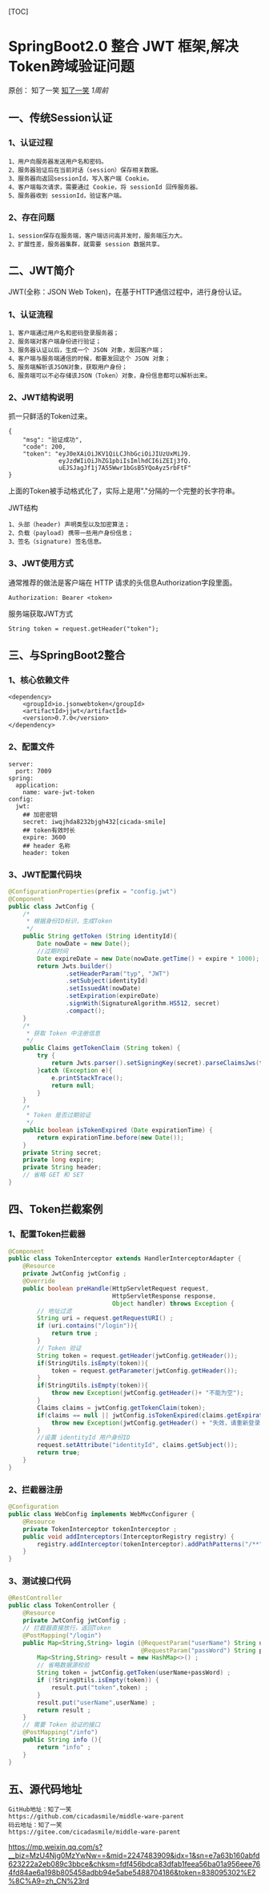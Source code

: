 [TOC]



# SpringBoot2.0 整合 JWT 框架,解决Token跨域验证问题

原创： 知了一笑 [知了一笑](javascript:void(0);) *1周前*

## 一、传统Session认证 

### 1、认证过程

```
1、用户向服务器发送用户名和密码。
2、服务器验证后在当前对话（session）保存相关数据。
3、服务器向返回sessionId，写入客户端 Cookie。
4、客户端每次请求，需要通过 Cookie，将 sessionId 回传服务器。
5、服务器收到 sessionId，验证客户端。
```

### 2、存在问题

```
1、session保存在服务端，客户端访问高并发时，服务端压力大。
2、扩展性差，服务器集群，就需要 session 数据共享。
```

## 二、JWT简介 

JWT(全称：JSON Web Token)，在基于HTTP通信过程中，进行身份认证。

### 1、认证流程

```
1、客户端通过用户名和密码登录服务器；
2、服务端对客户端身份进行验证；
3、服务器认证以后，生成一个 JSON 对象，发回客户端；
4、客户端与服务端通信的时候，都要发回这个 JSON 对象；
5、服务端解析该JSON对象，获取用户身份；
6、服务端可以不必存储该JSON（Token）对象，身份信息都可以解析出来。
```

### 2、JWT结构说明

抓一只鲜活的Token过来。

```
{
    "msg": "验证成功",
    "code": 200,
    "token": "eyJ0eXAiOiJKV1QiLCJhbGciOiJIUzUxMiJ9.
              eyJzdWIiOiJhZG1pbiIsImlhdCI6iZEIj3fQ.
              uEJSJagJf1j7A55Wwr1bGsB5YQoAyz5rbFtF"
}
```

上面的Token被手动格式化了，实际上是用"."分隔的一个完整的长字符串。

JWT结构

```
1、头部（header) 声明类型以及加密算法；
2、负载（payload) 携带一些用户身份信息；
3、签名（signature) 签名信息。
```

### 3、JWT使用方式

通常推荐的做法是客户端在 HTTP 请求的头信息Authorization字段里面。

```
Authorization: Bearer <token>
```

服务端获取JWT方式

```
String token = request.getHeader("token");
```

## 三、与SpringBoot2整合 

### 1、核心依赖文件

```
<dependency>
    <groupId>io.jsonwebtoken</groupId>
    <artifactId>jjwt</artifactId>
    <version>0.7.0</version>
</dependency>
```

### 2、配置文件

```
server:
  port: 7009
spring:
  application:
    name: ware-jwt-token
config:
  jwt:
    ## 加密密钥
    secret: iwqjhda8232bjgh432[cicada-smile]
    ## token有效时长
    expire: 3600
    ## header 名称
    header: token
```

### 3、JWT配置代码块

```java
@ConfigurationProperties(prefix = "config.jwt")
@Component
public class JwtConfig {
    /*
     * 根据身份ID标识，生成Token
     */
    public String getToken (String identityId){
        Date nowDate = new Date();
        //过期时间
        Date expireDate = new Date(nowDate.getTime() + expire * 1000);
        return Jwts.builder()
                .setHeaderParam("typ", "JWT")
                .setSubject(identityId)
                .setIssuedAt(nowDate)
                .setExpiration(expireDate)
                .signWith(SignatureAlgorithm.HS512, secret)
                .compact();
    }
    /*
     * 获取 Token 中注册信息
     */
    public Claims getTokenClaim (String token) {
        try {
            return Jwts.parser().setSigningKey(secret).parseClaimsJws(token).getBody();
        }catch (Exception e){
            e.printStackTrace();
            return null;
        }
    }
    /*
     * Token 是否过期验证
     */
    public boolean isTokenExpired (Date expirationTime) {
        return expirationTime.before(new Date());
    }
    private String secret;
    private long expire;
    private String header;
    // 省略 GET 和 SET
}
```

## 四、Token拦截案例 

### 1、配置Token拦截器

```java
@Component
public class TokenInterceptor extends HandlerInterceptorAdapter {
    @Resource
    private JwtConfig jwtConfig ;
    @Override
    public boolean preHandle(HttpServletRequest request,
                             HttpServletResponse response,
                             Object handler) throws Exception {
        // 地址过滤
        String uri = request.getRequestURI() ;
        if (uri.contains("/login")){
            return true ;
        }
        // Token 验证
        String token = request.getHeader(jwtConfig.getHeader());
        if(StringUtils.isEmpty(token)){
            token = request.getParameter(jwtConfig.getHeader());
        }
        if(StringUtils.isEmpty(token)){
            throw new Exception(jwtConfig.getHeader()+ "不能为空");
        }
        Claims claims = jwtConfig.getTokenClaim(token);
        if(claims == null || jwtConfig.isTokenExpired(claims.getExpiration())){
            throw new Exception(jwtConfig.getHeader() + "失效，请重新登录");
        }
        //设置 identityId 用户身份ID
        request.setAttribute("identityId", claims.getSubject());
        return true;
    }
}
```

### 2、拦截器注册

```java
@Configuration
public class WebConfig implements WebMvcConfigurer {
    @Resource
    private TokenInterceptor tokenInterceptor ;
    public void addInterceptors(InterceptorRegistry registry) {
        registry.addInterceptor(tokenInterceptor).addPathPatterns("/**");
    }
}
```

### 3、测试接口代码

```java
@RestController
public class TokenController {
    @Resource
    private JwtConfig jwtConfig ;
    // 拦截器直接放行，返回Token
    @PostMapping("/login")
    public Map<String,String> login (@RequestParam("userName") String userName,
                                     @RequestParam("passWord") String passWord){
        Map<String,String> result = new HashMap<>() ;
        // 省略数据源校验
        String token = jwtConfig.getToken(userName+passWord) ;
        if (!StringUtils.isEmpty(token)) {
            result.put("token",token) ;
        }
        result.put("userName",userName) ;
        return result ;
    }
    // 需要 Token 验证的接口
    @PostMapping("/info")
    public String info (){
        return "info" ;
    }
}
```

## 五、源代码地址 

```
GitHub地址：知了一笑
https://github.com/cicadasmile/middle-ware-parent
码云地址：知了一笑
https://gitee.com/cicadasmile/middle-ware-parent
```





<https://mp.weixin.qq.com/s?__biz=MzU4Njg0MzYwNw==&mid=2247483909&idx=1&sn=e7a63b160abfd623222a2eb089c3bbce&chksm=fdf456bdca83dfab1feea56ba01a956eee764fd84ae6a198b805458adbb94e5abe5488704186&token=838095302%E2%8C%A9=zh_CN%23rd>